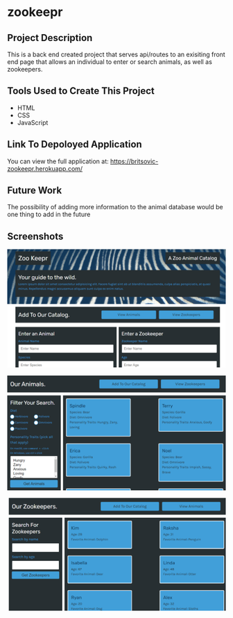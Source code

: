 # zookeepr

## Project Description

This is a back end created project that serves api/routes to an exisiting front end page that allows
an individual to enter or search animals, as well as zookeepers.

## Tools Used to Create This Project

* HTML
* CSS
* JavaScript

## Link To Depoloyed Application

You can view the full application at:
https://britsovic-zookeepr.herokuapp.com/


## Future Work

The possibility of adding more information to the animal database would be one thing to add in the future

## Screenshots
![Alt text](./public/assets/pictures/zookeepr-home.PNG)

![Alt text](./public/assets/pictures/zookeepr-animals.PNG)

![Alt text](./public/assets/pictures/zookeepr-zookeepers.PNG)

